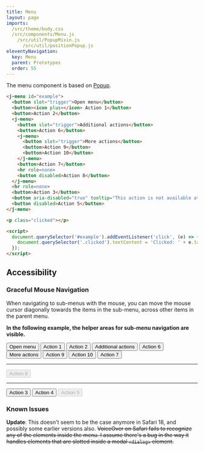 ```yaml
---
title: Menu
layout: page
imports:
  /src/theme/body.css
  /src/components/Menu.js
    /src/util/PopupMixin.js
      /src/util/positionPopup.js
eleventyNavigation:
  key: Menu
  parent: Prototypes
  order: 55
---
```


The menu component is based on [Popup](/prototypes/popup).

<render-example></render-example>

```html
<j-menu id="example">
  <button slot="trigger">Open menu</button>
  <button><icon plus></icon> Action 1</button>
  <button>Action 2</button>
  <j-menu>
    <button slot="trigger">Additional actions</button>
    <button>Action 6</button>
    <j-menu>
      <button slot="trigger">More actions</button>
      <button>Action 9</button>
      <button>Action 10</button>
    </j-menu>
    <button>Action 7</button>
    <hr role=none>
    <button disabled>Action 8</button>
  </j-menu>
  <hr role=none>
  <button>Action 3</button>
  <button aria-disabled="true" tooltip="This action is not available at the moment">Action 4</button>
  <button disabled>Action 5</button>
</j-menu>

<p class="clicked"></p>

<script>
  document.querySelector('#example').addEventListener('click', (e) => {
    document.querySelector('.clicked').textContent = 'Clicked: ' + e.target.textContent;
  });
</script>
```

## Accessibility

### Graceful Mouse Navigation

When navigating to sub-menus with the mouse, you can move the mouse cursor diagonally towards the items in the sub-menu, across other items in the parent menu.

<b>In the following example, the helper areas for sub-menu navigation are visible.</b>

<j-menu class="show-helper-areas">
  <button slot="trigger">Open menu</button>
  <button><icon plus></icon> Action 1</button>
  <button>Action 2</button>
  <j-menu>
    <button slot="trigger">Additional actions</button>
    <button>Action 6</button>
    <j-menu>
      <button slot="trigger">More actions</button>
      <button>Action 9</button>
      <button>Action 10</button>
    </j-menu>
    <button>Action 7</button>
    <hr role=none>
    <button disabled>Action 8</button>
  </j-menu>
  <hr role=none>
  <button>Action 3</button>
  <button aria-disabled="true" tooltip="This action is not available at the moment">Action 4</button>
  <button disabled>Action 5</button>
</j-menu>

<style>
  .show-helper-areas j-menu::after {
    background: var(--fg);
    opacity: 0.5;
  }
</style>

### Known Issues
<b>Update</b>: This doesn't seem to be the case anymore in Safari 18, and possibly some earlier versions also.
~~VoiceOver on Safari fails to recognize any of the elements inside the menu. I assume there's a bug in the way it handles elements that are slotted inside a modal `<dialog>` element.~~

<!-- Added a workaround in Tooltip.js that moves the focus back to a focused element that triggers a tooltip, for the issue described below -->
<!-- Using a `tooltip` (the attribute) inside the menu is also problematic on Safari, as it seems to break keyboard navigation inside the menu. I assume Safari's focus management gets messed up or reset when elements are added or removed from the `<slot>` inside the `<dialog>`. In the example on this page, you can't navigate past the "Action 3" item, unless you keep an arrow key pressed down, which makes it seem like a timing issue related to the timeout for hiding the tooltip. -->
